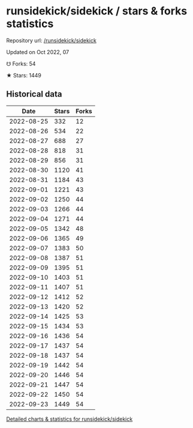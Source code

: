 # runsidekick/sidekick / stars & forks statistics

Repository url: [/runsidekick/sidekick](https://github.com/runsidekick/sidekick)

Updated on Oct 2022, 07

☋ Forks: 54

★ Stars: 1449

## Historical data
| Date | Stars | Forks |
|------|-------|-------|
| 2022-08-25 | 332 | 12 | 
| 2022-08-26 | 534 | 22 | 
| 2022-08-27 | 688 | 27 | 
| 2022-08-28 | 818 | 31 | 
| 2022-08-29 | 856 | 31 | 
| 2022-08-30 | 1120 | 41 | 
| 2022-08-31 | 1184 | 43 | 
| 2022-09-01 | 1221 | 43 | 
| 2022-09-02 | 1250 | 44 | 
| 2022-09-03 | 1266 | 44 | 
| 2022-09-04 | 1271 | 44 | 
| 2022-09-05 | 1342 | 48 | 
| 2022-09-06 | 1365 | 49 | 
| 2022-09-07 | 1383 | 50 | 
| 2022-09-08 | 1387 | 51 | 
| 2022-09-09 | 1395 | 51 | 
| 2022-09-10 | 1403 | 51 | 
| 2022-09-11 | 1407 | 51 | 
| 2022-09-12 | 1412 | 52 | 
| 2022-09-13 | 1420 | 52 | 
| 2022-09-14 | 1425 | 53 | 
| 2022-09-15 | 1434 | 53 | 
| 2022-09-16 | 1436 | 54 | 
| 2022-09-17 | 1437 | 54 | 
| 2022-09-18 | 1437 | 54 | 
| 2022-09-19 | 1442 | 54 | 
| 2022-09-20 | 1446 | 54 | 
| 2022-09-21 | 1447 | 54 | 
| 2022-09-22 | 1450 | 54 | 
| 2022-09-23 | 1449 | 54 | 


[Detailed charts & statistics for runsidekick/sidekick](https://reviewgithub.com/rep/runsidekick/sidekick)
